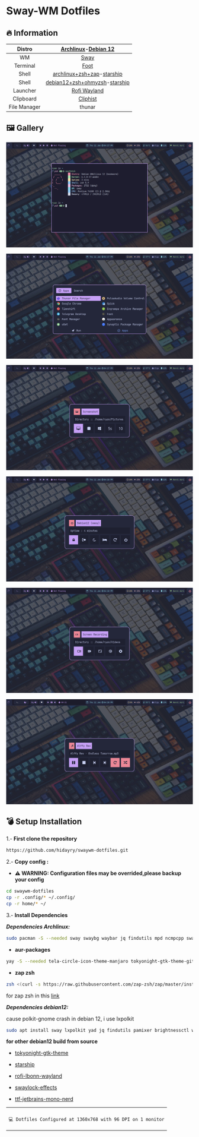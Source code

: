 # Sway-WM Dotfiles

## 🔥 Information

|    Distro    |            [Archlinux](https://archlinux.org/)-[Debian 12](https://debian.org/)             |
| :----------: | :-----------------------------------------------------------------------------------------: |
|      WM      |                                 [Sway](https://swaywm.org/)                                 |
|   Terminal   |                           [Foot](https://codeberg.org/dnkl/foot)                            |
|    Shell     |        [archlinux+zsh+zap](https://www.zapzsh.org/)-[starship](https://starship.rs/)        |
|    Shell     | [debian12+zsh+ohmyzsh](https://github.com/ohmyzsh/ohmyzsh)-[starship](https://starship.rs/) |
|   Launcher   |                        [Rofi Wayland](https://github.com/lbonn/rofi)                        |
|  Clipboard   |                       [Cliphist](https://github.com/sentriz/cliphist)                       |
| File Manager |                                           thunar                                            |

## 🖼️ Gallery

![ss](./ss/1.png)

![ss](./ss/2.png)

![ss](./ss/3.png)

![ss](./ss/4.png)

![ss](./ss/5.png)

![ss](./ss/6.png)

## 💣 Setup Installation

1.- <b>First clone the repository</b>

```sh
https://github.com/hidayry/swaywm-dotfiles.git
```

2.- <b>Copy config :</b>

- **⚠️ WARNING: Configuration files may be overrided,please backup your config**

```sh
cd swaywm-dotfiles
cp -r .config/* ~/.config/
cp -r home/* ~/
```

3.- <b>Install Dependencies</b>

**_Dependencies Archlinux:_**

```sh
sudo pacman -S --needed sway swaybg waybar jq findutils mpd ncmpcpp swayidle wf-recorder dmenu brightnessctl mako cliphist grim slurp pamixer polkit-gnome starship xdg-user-dirs xdg-utils gvfs gvfs-mtp gvfs-nfs wl-clipboard playerctl foot network-manager-applet grimshot
```

- **aur-packages**

```sh
yay -S --needed tela-circle-icon-theme-manjaro tokyonight-gtk-theme-git wl-clipboard-history-git ttf-jetbrains-mono-nerd mpdris2 rofi-lbonn-wayland swaylock-effects nwg-look
```

- **zap zsh**

```sh
zsh <(curl -s https://raw.githubusercontent.com/zap-zsh/zap/master/install.zsh) --branch release-v1
```

for zap zsh in this [link](https://github.com/zap-zsh/zap)

**_Dependencies debian12:_**

cause polkit-gnome crash in debian 12, i use lxpolkit

```sh
sudo apt install sway lxpolkit yad jq findutils pamixer brightnessctl wf-recorder grim slurp grimshot wl-clipboard swayidle waybar mako-notifier mpdris2 mpd ncmpcpp suckless-tools xdg-user-dirs playerctl foot network-manager-gnome xdg-utils papirus-icon-theme libplayerctl-dev gir1.2-playerctl-2.0 zsh zsh-autosuggestions zsh-syntax-highlighting
```

**for other debian12 build from source**

- [tokyonight-gtk-theme](https://github.com/Fausto-Korpsvart/Tokyo-Night-GTK-Theme)

- [starship](https://starship.rs/)

- [rofi-lbonn-wayland](https://github.com/lbonn/rofi)

- [swaylock-effects](https://github.com/mortie/swaylock-effects)

- [ttf-jetbrains-mono-nerd](https://github.com/ryanoasis/nerd-fonts)

<table align="center">
   <tr>
      <th align="center">
      </th>
   </tr>
   <tr>
      <td align="center">

    💻 Dotfiles Configured at 1360x768 with 96 DPI on 1 monitor

   </tr>
   </table>
